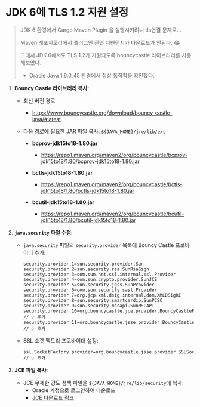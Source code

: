# JDK 6에 TLS 1.2 지원 설정

> JDK 6 환경에서 Cargo Maven Plugin 을 실행시키려니 tls연결 문제로...
>
> Maven 레포지토리에서 플러그인 관련 디펜던시가 다운로드가 안된다. 😂
>
> 그래서 JDK 6에서도 TLS 1.2가 지원되도록 bouncycastle 라이브러리를 사용해보았다.
>
> * Oracle Java 1.6.0_45 환경에서 정상 동작함을 확인했다.



1. **Bouncy Castle 라이브러리 복사**:

   * 최신 버전 경로
     * https://www.bouncycastle.org/download/bouncy-castle-java/#latest

   * 다음 경로에 필요한 JAR 파일 복사: `${JAVA_HOME}/jre/lib/ext`

     - **bcprov-jdk15to18-1.80.jar**
       - https://repo1.maven.org/maven2/org/bouncycastle/bcprov-jdk15to18/1.80/bcprov-jdk15to18-1.80.jar
     
     - **bctls-jdk15to18-1.80.jar**
       - https://repo1.maven.org/maven2/org/bouncycastle/bctls-jdk15to18/1.80/bctls-jdk15to18-1.80.jar
     
     - **bcutil-jdk15to18-1.80.jar**
       - https://repo1.maven.org/maven2/org/bouncycastle/bcutil-jdk15to18/1.80/bcutil-jdk15to18-1.80.jar

   

2. **`java.security` 파일 수정**:

   - `java.security` 파일의 `security.provider` 목록에 Bouncy Castle 프로바이더 추가:
     ```properties
     security.provider.1=sun.security.provider.Sun
     security.provider.2=sun.security.rsa.SunRsaSign
     security.provider.3=com.sun.net.ssl.internal.ssl.Provider
     security.provider.4=com.sun.crypto.provider.SunJCE
     security.provider.5=sun.security.jgss.SunProvider
     security.provider.6=com.sun.security.sasl.Provider
     security.provider.7=org.jcp.xml.dsig.internal.dom.XMLDSigRI
     security.provider.8=sun.security.smartcardio.SunPCSC
     security.provider.9=sun.security.mscapi.SunMSCAPI
     security.provider.10=org.bouncycastle.jce.provider.BouncyCastleProvider // 💡 추가
     security.provider.11=org.bouncycastle.jsse.provider.BouncyCastleJsseProvider // 💡 추가
     ```
   - SSL 소켓 팩토리 프로바이더 설정:
     ```properties
     ssl.SocketFactory.provider=org.bouncycastle.jsse.provider.SSLSocketFactoryImpl // 💡 추가
     ```

3. **JCE 파일 복사**:
   - JCE 무제한 강도 정책 파일을 `${JAVA_HOME}/jre/lib/security`에 복사:
     - Oracle 계정으로 로그인하여 다운로드
     - [JCE 다운로드 링크](https://www.oracle.com/java/technologies/jce-6-download.html)

